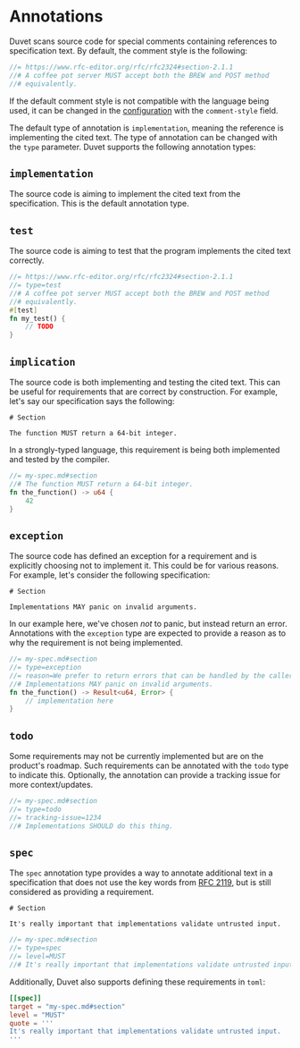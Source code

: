 # Annotations

Duvet scans source code for special comments containing references to specification text. By default, the comment style is the following:

```rust
//= https://www.rfc-editor.org/rfc/rfc2324#section-2.1.1
//# A coffee pot server MUST accept both the BREW and POST method
//# equivalently.
```

If the default comment style is not compatible with the language being used, it can be changed in the [configuration](./config.md) with the `comment-style` field.

The default type of annotation is `implementation`, meaning the reference is implementing the cited text. The type of annotation can be changed with the `type` parameter. Duvet supports the following annotation types:

## `implementation`

The source code is aiming to implement the cited text from the specification. This is the default annotation type.

## `test`

The source code is aiming to test that the program implements the cited text correctly.

```rust
//= https://www.rfc-editor.org/rfc/rfc2324#section-2.1.1
//= type=test
//# A coffee pot server MUST accept both the BREW and POST method
//# equivalently.
#[test]
fn my_test() {
    // TODO
}
```

## `implication`

The source code is both implementing and testing the cited text. This can be useful for requirements that are correct by construction. For example, let's say our specification says the following:

```
# Section

The function MUST return a 64-bit integer.
```

In a strongly-typed language, this requirement is being both implemented and tested by the compiler.

```rust
//= my-spec.md#section
//# The function MUST return a 64-bit integer.
fn the_function() -> u64 {
    42
}
```

## `exception`

The source code has defined an exception for a requirement and is explicitly choosing not to implement it. This could be for various reasons. For example, let's consider the following specification:

```
# Section

Implementations MAY panic on invalid arguments.
```

In our example here, we've chosen _not_ to panic, but instead return an error. Annotations with the `exception` type are expected to provide a reason as to why the requirement is not being implemented.

```rust
//= my-spec.md#section
//= type=exception
//= reason=We prefer to return errors that can be handled by the caller.
//# Implementations MAY panic on invalid arguments.
fn the_function() -> Result<u64, Error> {
    // implementation here
}
```

## `todo`

Some requirements may not be currently implemented but are on the product's roadmap. Such requirements can be annotated with the `todo` type to indicate this. Optionally, the annotation can provide a tracking issue for more context/updates.

```rust
//= my-spec.md#section
//= type=todo
//= tracking-issue=1234
//# Implementations SHOULD do this thing.
```

## `spec`

The `spec` annotation type provides a way to annotate additional text in a specification that does not use the key words from [RFC 2119](https://www.rfc-editor.org/rfc/rfc2119), but is still considered as providing a requirement.

```
# Section

It's really important that implementations validate untrusted input.
```

```rust
//= my-spec.md#section
//= type=spec
//= level=MUST
//# It's really important that implementations validate untrusted input.
```

Additionally, Duvet also supports defining these requirements in `toml`:

```toml
[[spec]]
target = "my-spec.md#section"
level = "MUST"
quote = '''
It's really important that implementations validate untrusted input.
'''
```